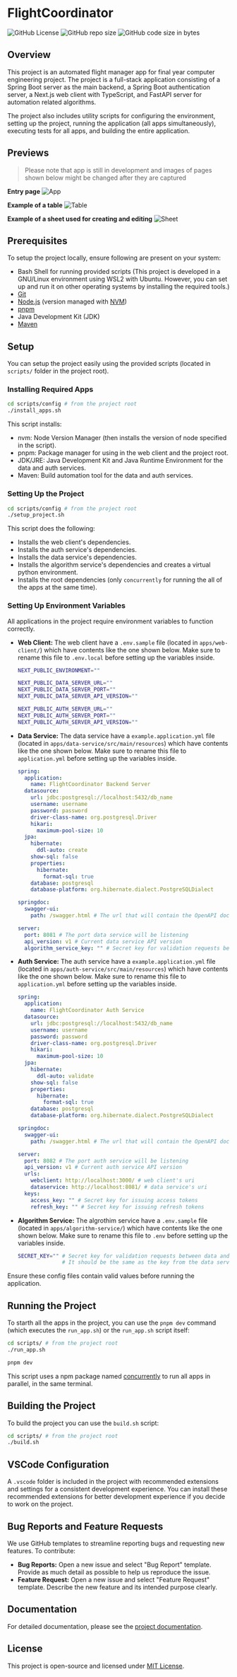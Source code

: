 # FlightCoordinator

![GitHub License](https://img.shields.io/github/license/FlightCoordinator/FlightCoordinator)
![GitHub repo size](https://img.shields.io/github/repo-size/FlightCoordinator/FlightCoordinator)
![GitHub code size in bytes](https://img.shields.io/github/languages/code-size/FlightCoordinator/FlightCoordinator)

## Overview

This project is an automated flight manager app for final year computer engineering project. The project is a full-stack application consisting of a Spring Boot server as the main backend, a Spring Boot authentication server, a Next.js web client with TypeScript, and FastAPI server for automation related algorithms.

The project also includes utility scripts for configuring the environment, setting up the project, running the application (all apps simultaneously), executing tests for all apps, and building the entire application.

## Previews

> Please note that app is still in development and images of pages shown below might be changed after they are captured

**Entry page**
![App](/previews/app.png)

**Example of a table**
![Table](/previews/table.png)

**Example of a sheet used for creating and editing**
![Sheet](/previews/sheet.png)

## Prerequisites

To setup the project locally, ensure following are present on your system:

- Bash Shell for running provided scripts (This project is developed in a GNU/Linux environment using WSL2 with Ubuntu. However, you can set up and run it on other operating systems by installing the required tools.)
- [Git](https://git-scm.com/)
- [Node.js](https://nodejs.org/en) (version managed with [NVM](https://github.com/nvm-sh/nvm))
- [pnpm](https://pnpm.io/)
- Java Development Kit (JDK)
- [Maven](https://maven.apache.org/)

## Setup

You can setup the project easily using the provided scripts (located in `scripts/` folder in the project root).

### Installing Required Apps

```bash
cd scripts/config # from the project root
./install_apps.sh
```

This script installs:

- nvm: Node Version Manager (then installs the version of node specified in the script).
- pnpm: Package manager for using in the web client and the project root.
- JDK/JRE: Java Development Kit and Java Runtime Environment for the data and auth services.
- Maven: Build automation tool for the data and auth services.

### Setting Up the Project

```bash
cd scripts/config # from the project root
./setup_project.sh
```

This script does the following:

- Installs the web client's dependencies.
- Installs the auth service's dependencies.
- Installs the data service's dependencies.
- Installs the algorithm service's dependencies and creates a virtual python environment.
- Installs the root dependencies (only `concurrently` for running the all of the apps at the same time).

### Setting Up Environment Variables

All applications in the project require environment variables to function correctly.

- **Web Client:** The web client have a `.env.sample` file (located in `apps/web-client/`) which have contents like the one shown below. Make sure to rename this file to `.env.local` before setting up the variables inside.

  ```bash
  NEXT_PUBLIC_ENVIRONMENT=""

  NEXT_PUBLIC_DATA_SERVER_URL=""
  NEXT_PUBLIC_DATA_SERVER_PORT=""
  NEXT_PUBLIC_DATA_SERVER_API_VERSION=""

  NEXT_PUBLIC_AUTH_SERVER_URL=""
  NEXT_PUBLIC_AUTH_SERVER_PORT=""
  NEXT_PUBLIC_AUTH_SERVER_API_VERSION=""
  ```

- **Data Service:** The data service have a `example.application.yml` file (located in `apps/data-service/src/main/resources`) which have contents like the one shown below. Make sure to rename this file to `application.yml` before setting up the variables inside.

  ```yml
  spring:
    application:
      name: FlightCoordinator Backend Server
    datasource:
      url: jdbc:postgresql://localhost:5432/db_name
      username: username
      password: password
      driver-class-name: org.postgresql.Driver
      hikari:
        maximum-pool-size: 10
    jpa:
      hibernate:
        ddl-auto: create
      show-sql: false
      properties:
        hibernate:
          format-sql: true
      database: postgresql
      database-platform: org.hibernate.dialect.PostgreSQLDialect

  springdoc:
    swagger-ui:
      path: /swagger.html # The url that will contain the OpenAPI docs

  server:
    port: 8081 # The port data service will be listening
    api_version: v1 # Current data service API version
    algorithm_service_key: "" # Secret key for validation requests between data and algorithm services
  ```

- **Auth Service:** The auth service have a `example.application.yml` file (located in `apps/auth-service/src/main/resources`) which have contents like the one shown below. Make sure to rename this file to `application.yml` before setting up the variables inside.

  ```yml
  spring:
    application:
      name: FlightCoordinator Auth Service
    datasource:
      url: jdbc:postgresql://localhost:5432/db_name
      username: username
      password: password
      driver-class-name: org.postgresql.Driver
      hikari:
        maximum-pool-size: 10
    jpa:
      hibernate:
        ddl-auto: validate
      show-sql: false
      properties:
        hibernate:
          format-sql: true
      database: postgresql
      database-platform: org.hibernate.dialect.PostgreSQLDialect

  springdoc:
    swagger-ui:
      path: /swagger.html # The url that will contain the OpenAPI docs

  server:
    port: 8082 # The port auth service will be listening
    api_version: v1 # Current auth service API version
    urls:
      webclient: http://localhost:3000/ # web client's uri
      dataservice: http://localhost:8081/ # data service's uri
    keys:
      access_key: "" # Secret key for issuing access tokens
      refresh_key: "" # Secret key for issuing refresh tokens
  ```

- **Algorithm Service:** The algrothim service have a `.env.sample` file (located in `apps/algorithm-service/`) which have contents like the one shown below. Make sure to rename this file to `.env` before setting up the variables inside.

  ```bash
  SECRET_KEY="" # Secret key for validation requests between data and algorithm services.
                # It should be the same as the key from the data service's application.yml
  ```

Ensure these config files contain valid values before running the application.

## Running the Project

To starth all the apps in the project, you can use the `pnpm dev` command (which executes the `run_app.sh`) or the `run_app.sh` script itself:

```bash
cd scripts/ # from the project root
./run_app.sh
```

```bash
pnpm dev
```

This script uses a npm package named [concurrently](https://www.npmjs.com/package/concurrently) to run all apps in parallel, in the same terminal.

## Building the Project

To build the project you can use the `build.sh` script:

```bash
cd scripts/ # from the project root
./build.sh
```

## VSCode Configuration

A `.vscode` folder is included in the project with recommended extensions and settings for a consistent development experience. You can install these recommended extensions for better development experience if you decide to work on the project.

## Bug Reports and Feature Requests

We use GitHub templates to streamline reporting bugs and requesting new features. To contribute:

- **Bug Reports:** Open a new issue and select "Bug Report" template. Provide as much detail as possible to help us reproduce the issue.
- **Feature Request:** Open a new issue and select "Feature Request" template. Describe the new feature and its intended purpose clearly.

## Documentation

For detailed documentation, please see the [project documentation](https://github.com/FlightCoordinator/Documentation).

## License

This project is open-source and licensed under [MIT License](https://github.com/FlightCoordinator/FlightCoordinator/blob/main/LICENSE).
